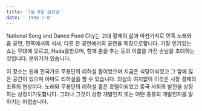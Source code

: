 ```yaml
---
title: '7월 8일 금요일'
date: ' 1994-7-8'
---
```

National Song and Dance Food City는 고대 황제의 삶과 마찬가지로 민족 노래와 춤 공연, 한쪽에서의 식사, 다른 한 공연에서의 공연을 특징으로합니다. 가장 인기있는 쇼는 무대에 오르고, Hada를받으며, 함께 춤을 추는 등의 이름을 가진 손님을 초대하는 것입니다. 분위기가 있습니다.

이 장소는 원래 전국가요 무용단의 리허설 홀이었으며 지금은 식당이되었고 그 앞에 많은 공간이 있으며 아마도 리허설을 할 수 있습니다. 의심의 여지없이 이것은 시장 경제의 조류의 현상이다. 노래와 무용단의 리허설 홀은 호텔이되었고 중국 사회의 발전을 상징하는 상징이기도합니다. 그러나 그것이 상향 개발인지 또는 어떤 종류의 개발인지를 말하기는 어렵습니다.

